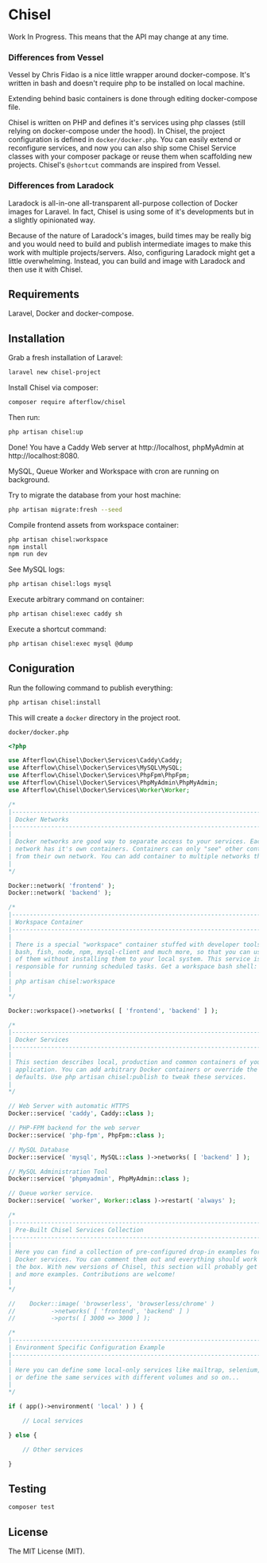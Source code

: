 # Chisel

Work In Progress. This means that the API may change at any time.

### Differences from Vessel

Vessel by Chris Fidao is a nice little wrapper around docker-compose. It's written in bash and doesn't require php to be installed on local machine.

Extending behind basic containers is done through editing docker-compose file.

Chisel is written on PHP and defines it's services using php classes (still relying on docker-compose under the hood).
In Chisel, the project configuration is defined in `docker/docker.php`. 
You can easily extend or reconfigure services, and now you can also ship some Chisel Service classes with your composer package or reuse them when scaffolding new projects.
Chisel's `@shortcut` commands are inspired from Vessel.

### Differences from Laradock

Laradock is all-in-one all-transparent all-purpose collection of Docker images for Laravel. In fact, Chisel is using some of it's developments but in a slightly opinionated way.

Because of the nature of Laradock's images, build times may be really big and you would need to build and publish intermediate images to make this work with multiple projects/servers.
Also, configuring Laradock might get a little overwhelming. Instead, you can build and image with Laradock and then use it with Chisel.

## Requirements

Laravel, Docker and docker-compose.

## Installation

Grab a fresh installation of Laravel:

```bash
laravel new chisel-project
```

Install Chisel via composer:

```bash
composer require afterflow/chisel
```

Then run:
```bash
php artisan chisel:up
```

Done! You have a Caddy Web server at http://localhost, phpMyAdmin at http://localhost:8080.

MySQL, Queue Worker and Workspace with cron are running on background.

Try to migrate the database from your host machine:

```bash
php artisan migrate:fresh --seed
```
Compile frontend assets from workspace container:
```bash
php artisan chisel:workspace
npm install
npm run dev
```

See MySQL logs:
```bash
php artisan chisel:logs mysql
```

Execute arbitrary command on container:
```bash
php artisan chisel:exec caddy sh
```

Execute a shortcut command:
```bash
php artisan chisel:exec mysql @dump
```

## Coniguration

Run the following command to publish everything:
```bash
php artisan chisel:install
```
This will create a `docker` directory in the project root.

`docker/docker.php`
```php
<?php

use Afterflow\Chisel\Docker\Services\Caddy\Caddy;
use Afterflow\Chisel\Docker\Services\MySQL\MySQL;
use Afterflow\Chisel\Docker\Services\PhpFpm\PhpFpm;
use Afterflow\Chisel\Docker\Services\PhpMyAdmin\PhpMyAdmin;
use Afterflow\Chisel\Docker\Services\Worker\Worker;

/*
|----------------------------------------------------------------------------
| Docker Networks
|----------------------------------------------------------------------------
|
| Docker networks are good way to separate access to your services. Each
| network has it's own containers. Containers can only "see" other containers
| from their own network. You can add container to multiple networks though.
|
*/

Docker::network( 'frontend' );
Docker::network( 'backend' );

/*
|----------------------------------------------------------------------------
| Workspace Container
|----------------------------------------------------------------------------
|
| There is a special "workspace" container stuffed with developer tools like
| bash, fish, node, npm, mysql-client and much more, so that you can use all
| of them without installing them to your local system. This service is also
| responsible for running scheduled tasks. Get a workspace bash shell:
|
| php artisan chisel:workspace
|
*/

Docker::workspace()->networks( [ 'frontend', 'backend' ] );

/*
|----------------------------------------------------------------------------
| Docker Services
|----------------------------------------------------------------------------
|
| This section describes local, production and common containers of your
| application. You can add arbitrary Docker containers or override the
| defaults. Use php artisan chisel:publish to tweak these services.
|
*/

// Web Server with automatic HTTPS
Docker::service( 'caddy', Caddy::class );

// PHP-FPM backend for the web server
Docker::service( 'php-fpm', PhpFpm::class );

// MySQL Database
Docker::service( 'mysql', MySQL::class )->networks( [ 'backend' ] );

// MySQL Administration Tool
Docker::service( 'phpmyadmin', PhpMyAdmin::class );

// Queue worker service.
Docker::service( 'worker', Worker::class )->restart( 'always' );

/*
|----------------------------------------------------------------------------
| Pre-Built Chisel Services Collection
|----------------------------------------------------------------------------
|
| Here you can find a collection of pre-configured drop-in examples for more
| Docker services. You can comment them out and everything should work out of
| the box. With new versions of Chisel, this section will probably get more
| and more examples. Contributions are welcome!
|
*/

//    Docker::image( 'browserless', 'browserless/chrome' )
//          ->networks( [ 'frontend', 'backend' ] )
//          ->ports( [ 3000 => 3000 ] );

/*
|----------------------------------------------------------------------------
| Environment Specific Configuration Example
|----------------------------------------------------------------------------
|
| Here you can define some local-only services like mailtrap, selenium, etc.
| or define the same services with different volumes and so on...
|
*/

if ( app()->environment( 'local' ) ) {

    // Local services

} else {

    // Other services

}
```

## Testing

```bash
composer test
```

## License

The MIT License (MIT).
